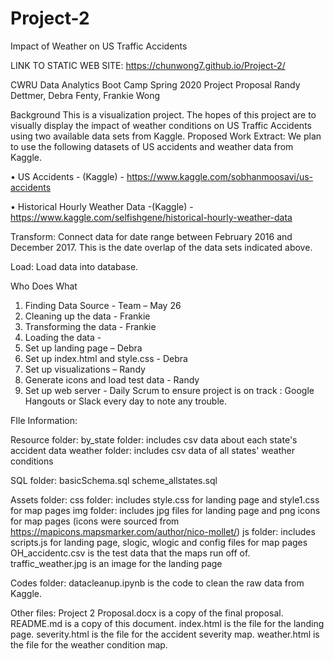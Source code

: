# Project-2

Impact of Weather on US Traffic Accidents



LINK TO STATIC WEB SITE:
https://chunwong7.github.io/Project-2/

CWRU Data Analytics Boot Camp
Spring 2020
Project Proposal
Randy Dettmer, Debra Fenty, Frankie Wong



Background
This is a visualization project. The hopes of this project are to visually display the impact of weather conditions on US Traffic Accidents using two available data sets from Kaggle. 
Proposed Work
Extract: We plan to use the following datasets of US accidents and weather data from Kaggle.

•	US Accidents - (Kaggle) - https://www.kaggle.com/sobhanmoosavi/us-accidents

•	Historical Hourly Weather Data -(Kaggle) - https://www.kaggle.com/selfishgene/historical-hourly-weather-data

Transform: Connect data for date range between February 2016 and December 2017. This is the date overlap of the data sets indicated above.

Load: Load data into database.

Who Does What
1.	Finding Data Source - Team – May 26
2.	Cleaning up the data - Frankie
3.	Transforming the data - Frankie
4.	Loading the data - 
5.	Set up landing page – Debra
6.	Set up index.html and style.css - Debra
7.	Set up visualizations – Randy
8.	Generate icons and load test data - Randy
9.	Set up web server - 
Daily Scrum to ensure project is on track : Google Hangouts or Slack every day to note any trouble.

FIle Information:

Resource folder:
	by_state folder: includes csv data about each state's accident data
	weather folder: includes csv data of all states' weather conditions
	
SQL folder:
	basicSchema.sql
	scheme_allstates.sql
	
Assets folder:
	css folder: includes style.css for landing page and style1.css for map pages
	img folder: includes jpg files for landing page and png icons for map pages
	(icons were sourced from https://mapicons.mapsmarker.com/author/nico-mollet/)
	js folder: includes scripts.js for landing page, slogic, wlogic and config files for map pages
	OH_accidentc.csv is the test data that the maps run off of.
	traffic_weather.jpg is an image for the landing page

Codes folder:
	datacleanup.ipynb is the code to clean the raw data from Kaggle.
	
Other files:
	Project 2 Proposal.docx is a copy of the final proposal.
	README.md is a copy of this document.
	index.html is the file for the landing page.
	severity.html is the file for the accident severity map.
	weather.html is the file for the weather condition map.
	
	

